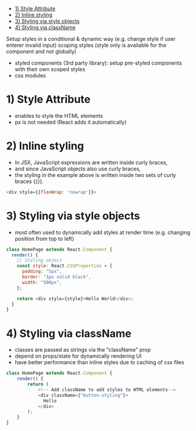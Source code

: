 - [1) Style Attribute](#1-style-attribute)
- [2) Inline styling](#2-inline-styling)
- [3) Styling via style objects](#3-styling-via-style-objects)
- [4) Styling via className](#4-styling-via-classname)


Setup styles in a  conditional & dynamic way (e.g. change style if user enterer invalid input)
scoping styles (style only is available for the component and not globally)
- styled components (3rd party library): setup pre-styled components with their own scoped styles
- css modules

# 1) Style Attribute

- enables to style the HTML elements
- px is not needed (React adds it automatically)

# 2) Inline styling

- In JSX, JavaScript expressions are written inside curly braces,
- and since JavaScript objects also use curly braces,
- the styling in the example above is written inside two sets of curly braces {{}}.

```javascript
<div style={{flexWrap: 'nowrap'}}>
```

# 3) Styling via style objects

- most often used to dynamically add styles at render time (e.g. changing position from top to left)

```javascript
class HomePage extends React.Component {
  render() {
    // Styling object
    const style: React.CSSProperties = {
      padding: "5px",
      border: "1px solid black",
      width: "500px",
    };

    return <div style={style}>Hello World</div>;
  }
}
```

# 4) Styling via className

- classes are passed as strings via the "className" prop
- depend on props/state for dynamically rendering UI
- have better performance than inline styles due to caching of css files

```javascript
class HomePage extends React.Component {
    render() {
        return (
            <!-- Add className to add styles to HTML elements-->
            <div className={"button-styling"}>
              Hello
            </div>
        );
    }
}
```
